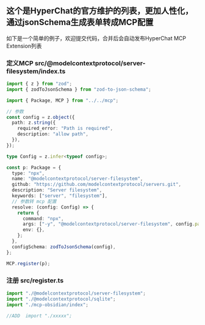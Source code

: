 ## 这个是HyperChat的官方维护的列表，更加人性化，通过jsonSchema生成表单转成MCP配置

如下是一个简单的例子，欢迎提交代码，合并后会自动发布HyperChat MCP Extension列表

### 定义MCP src/@modelcontextprotocol/server-filesystem/index.ts
```typescript
import { z } from "zod";
import { zodToJsonSchema } from "zod-to-json-schema";

import { Package, MCP } from "../../mcp";

// 参数
const config = z.object({
  path: z.string({
    required_error: "Path is required",
    description: "allow path",
  }),
});

type Config = z.infer<typeof config>;

const p: Package = {
  type: "npx",
  name: "@modelcontextprotocol/server-filesystem",
  github: "https://github.com/modelcontextprotocol/servers.git",
  description: "Server filesystem",
  keywords: ["server", "filesystem"],
  // 参数转 mcp 配置
  resolve: (config: Config) => {
    return {
      command: "npx",
      args: ["-y", "@modelcontextprotocol/server-filesystem", config.path],
      env: {},
    };
  },
  configSchema: zodToJsonSchema(config),
};

MCP.register(p);
```

### 注册 src/register.ts
```typescript
import "./@modelcontextprotocol/server-filesystem";
import "./@modelcontextprotocol/sqlite";
import "./mcp-obsidian/index";

//ADD  import "./xxxxx";

```